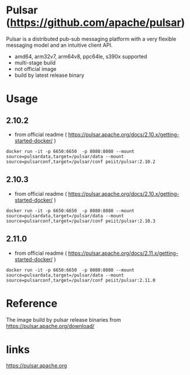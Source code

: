 # Pulsar (https://github.com/apache/pulsar)
Pulsar is a distributed pub-sub messaging platform with a very
flexible messaging model and an intuitive client API.

- amd64, arm32v7, arm64v8, ppc64le, s390x supported
- multi-stage build
- not official image
- build by latest release binary

# Usage

## 2.10.2
- from official readme ( https://pulsar.apache.org/docs/2.10.x/getting-started-docker/ )
```
docker run -it -p 6650:6650  -p 8080:8080 --mount source=pulsardata,target=/pulsar/data --mount source=pulsarconf,target=/pulsar/conf peiit/pulsar:2.10.2
```

## 2.10.3
- from official readme ( https://pulsar.apache.org/docs/2.10.x/getting-started-docker/ )
```
docker run -it -p 6650:6650  -p 8080:8080 --mount source=pulsardata,target=/pulsar/data --mount source=pulsarconf,target=/pulsar/conf peiit/pulsar:2.10.3
```

## 2.11.0
- from official readme ( https://pulsar.apache.org/docs/2.11.x/getting-started-docker/ )
```
docker run -it -p 6650:6650  -p 8080:8080 --mount source=pulsardata,target=/pulsar/data --mount source=pulsarconf,target=/pulsar/conf peiit/pulsar:2.11.0
```

# Reference

The image build by pulsar release binaries from https://pulsar.apache.org/download/

# links
https://pulsar.apache.org